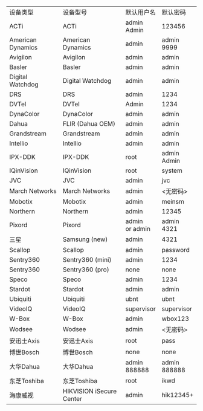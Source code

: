 <table>
	<tr>
		<td>设备类型</td>
		<td>设备型号</td>
		<td>默认用户名</td>
		<td>默认密码</td>
	</tr>
	<tr>
		<td>ACTi</td>
		<td>ACTi</td>
		<td>admin<br>Admin</td>
		<td>123456</td>
	</tr>
	<tr>
		<td>American Dynamics</td>
		<td>American Dynamics</td>
		<td>admin</td>
		<td>admin<br>9999</td>
	</tr>
	<tr>
		<td>Avigilon</td>
		<td>Avigilon</td>
		<td>admin</td>
		<td>admin</td>
	</tr>
	<tr>
		<td>Basler</td>
		<td>Basler</td>
		<td>admin</td>
		<td>admin</td>
	</tr>
	<tr>
		<td>Digital Watchdog</td>
		<td>Digital Watchdog</td>
		<td>admin</td>
		<td>admin</td>
	</tr>
	<tr>
		<td>DRS</td>
		<td>DRS</td>
		<td>admin</td>
		<td>1234</td>
	</tr>
	<tr>
		<td>DVTel</td>
		<td>DVTel</td>
		<td>Admin</td>
		<td>1234</td>
	</tr>
	<tr>
		<td>DynaColor</td>
		<td>DynaColor</td>
		<td>admin</td>
		<td>admin</td>
	</tr>
	<tr>
		<td>Dahua</td>
		<td>FLIR (Dahua OEM)</td>
		<td>admin</td>
		<td>admin</td>
	</tr>
	<tr>
		<td>Grandstream</td>
		<td>Grandstream</td>
		<td>admin</td>
		<td>admin</td>
	</tr>
	<tr>
		<td>Intellio</td>
		<td>Intellio</td>
		<td>admin</td>
		<td>admin</td>
	</tr>
	<tr>
		<td>IPX-DDK</td>
		<td>IPX-DDK</td>
		<td>root</td>
		<td>admin<br>Admin</td>
	</tr>
	<tr>
		<td>IQinVision</td>
		<td>IQinVision</td>
		<td>root</td>
		<td>system</td>
	</tr>
	<tr>
		<td>JVC</td>
		<td>JVC</td>
		<td>admin</td>
		<td>jvc</td>
	</tr>
	<tr>
		<td>March Networks</td>
		<td>March Networks</td>
		<td>admin</td>
		<td><无密码></td>
	</tr>
	<tr>
		<td>Mobotix</td>
		<td>Mobotix</td>
		<td>admin</td>
		<td>meinsm</td>
	</tr>
	<tr>
		<td>Northern</td>
		<td>Northern</td>
		<td>admin</td>
		<td>12345</td>
	</tr>
	<tr>
		<td>Pixord</td>
		<td>Pixord</td>
		<td>admin<br>or admin</td>
		<td>admin<br>4321</td>
	</tr>
	<tr>
		<td>三星</td>
		<td>Samsung (new)</td>
		<td>admin</td>
		<td>4321</td>
	</tr>
	<tr>
		<td>Scallop</td>
		<td>Scallop</td>
		<td>admin</td>
		<td>password</td>
	</tr>
	<tr>
		<td>Sentry360</td>
		<td>Sentry360 (mini)</td>
		<td>admin</td>
		<td>1234</td>
	</tr>
	<tr>
		<td>Sentry360</td>
		<td>Sentry360 (pro)</td>
		<td>none</td>
		<td>none</td>
	</tr>
	<tr>
		<td>Speco</td>
		<td>Speco</td>
		<td>admin</td>
		<td>1234</td>
	</tr>
	<tr>
		<td>Stardot</td>
		<td>Stardot</td>
		<td>admin</td>
		<td>admin</td>
	</tr>
	<tr>
		<td>Ubiquiti</td>
		<td>Ubiquiti</td>
		<td>ubnt</td>
		<td>ubnt</td>
	</tr>
	<tr>
		<td>VideoIQ</td>
		<td>VideoIQ</td>
		<td>supervisor</td>
		<td>supervisor</td>
	</tr>
	<tr>
		<td>W-Box</td>
		<td>W-Box</td>
		<td>admin</td>
		<td>wbox123</td>
	</tr>
	<tr>
		<td>Wodsee</td>
		<td>Wodsee</td>
		<td>admin</td>
		<td><无密码></td>
	</tr>
	<tr>
		<td>安迅士Axis</td>
		<td>安迅士Axis</td>
		<td>root</td>
		<td>pass</td>
	</tr>
	<tr>
		<td>博世Bosch</td>
		<td>博世Bosch</td>
		<td>none</td>
		<td>none</td>
	</tr>
	<tr>
		<td>大华Dahua</td>
		<td>大华Dahua</td>
		<td>admin<br>888888</td>
		<td>admin<br>888888</td>
	</tr>
	<tr>
		<td>东芝Toshiba</td>
		<td>东芝Toshiba</td>
		<td>root</td>
		<td>ikwd</td>
	</tr>
	<tr>
		<td>海康威视</td>
		<td>HIKVISION iSecure Center</td>
		<td>admin</td>
		<td>hik12345+</td>
	</tr>
</table>
